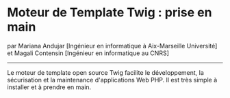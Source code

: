 # Moteur de Template Twig : prise en main
par Mariana Andujar [Ingénieur en informatique à Aix-Marseille Université] 
et Magali Contensin [Ingénieur en informatique au CNRS]

---

Le moteur de template open source Twig facilite le développement, la sécurisation et la maintenance d'applications Web PHP. Il est très simple à installer et à prendre en main.

